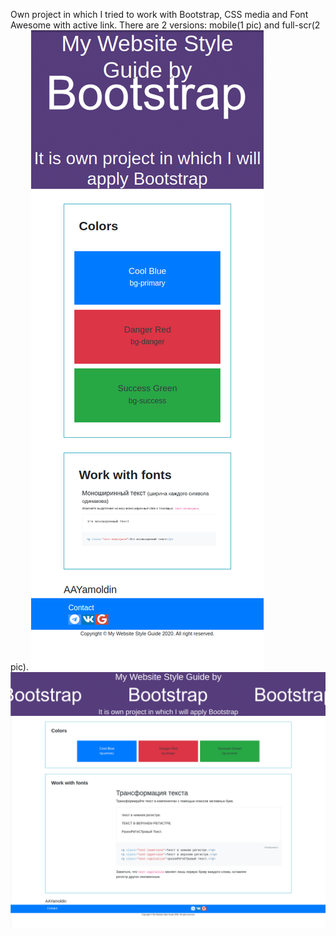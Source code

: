 Own project in which I tried to work with Bootstrap, CSS media and Font Awesome with active link.
There are 2 versions: mobile(1 pic) and full-scr(2 pic).
![](images/mobile.png)
![](images/fullscr.png)   